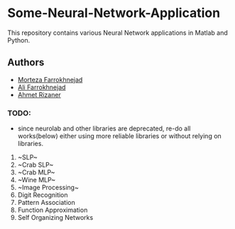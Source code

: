 # Some-Neural-Network-Application
This repository contains various Neural Network applications in Matlab and Python.



## Authors

- [Morteza Farrokhnejad](https://github.com/IAmFarrokhnejad)
- [Ali Farrokhnejad](https://www.github.com/afr0011)
- [Ahmet Rizaner](https://github.com/rizaner)


### TODO:
- since neurolab and other libraries are deprecated, re-do all works(below) either using more reliable libraries or without relying on libraries.
1. ~SLP~
2. ~Crab SLP~
3. ~Crab MLP~
4. ~Wine MLP~
5. ~Image Processing~
6. Digit Recognition
7. Pattern Association
8. Function Approximation
9. Self Organizing Networks